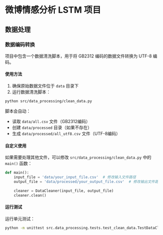 # 微博情感分析 LSTM 项目

## 数据处理

### 数据编码转换

项目中包含一个数据清洗脚本，用于将 GB2312 编码的数据文件转换为 UTF-8 编码。

#### 使用方法

1. 确保原始数据文件位于 `data` 目录下
2. 运行数据清洗脚本：

```bash
python src/data_processing/clean_data.py
```

脚本会自动：

- 读取 `data/all.csv` 文件（GB2312编码）
- 创建 `data/processed` 目录（如果不存在）
- 生成 `data/processed/all_utf8.csv` 文件（UTF-8编码）

#### 自定义使用

如果需要处理其他文件，可以修改 `src/data_processing/clean_data.py` 中的 `main()` 函数：

```python
def main():
    input_file = 'data/your_input_file.csv'  # 修改输入文件路径
    output_file = 'data/processed/your_output_file.csv'  # 修改输出文件路径
    
    cleaner = DataCleaner(input_file, output_file)
    cleaner.clean()
```

#### 运行测试

运行单元测试：

```bash
python -m unittest src.data_processing.tests.test_clean_data.TestDataCleaner
```
